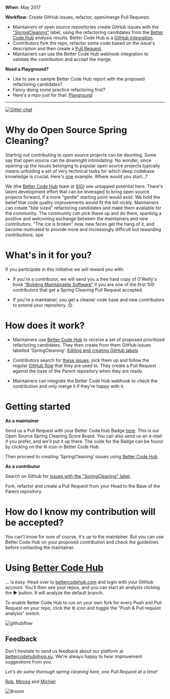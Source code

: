 **When**: May 2017

**Workflow**: Create GitHub issues, refactor, open/merge Pull Requests
* Maintainers of open source repositories create GitHub issues with the ["SpringCleaning"](https://github.com/issues?utf8=✓&q=is%3Aopen+label%3Aspringcleaning)  label, using the refactoring candidates from the [Better Code Hub](https://bettercodehub.com) analysis results. Better Code Hub is a [GitHub Integration](https://github.com/integrations/better-code-hub). 
* Contributors fork the repo, refactor some code based on the issue's description and then create a [Pull Request](https://help.github.com/articles/creating-a-pull-request-from-a-fork/).
* Maintainers can use the Better Code Hub webhook integration to validate the contribution and accept the merge.

**Need a Playground?**
* Like to see a sample Better Code Hub report with the proposed refactoring candidates?
* Fancy doing some practice refactoring first? 
* Here's a repo just for that: [Playground](https://github.com/OpenSourceSpringCleaning/Playground) 

---------

[![Gitter chat](https://badges.gitter.im/gitterHQ/gitter.png)](https://gitter.im/OpenSourceSpringCleaning/Lobby)

# Why do Open Source Spring Cleaning?

Starting out contributing to open source projects can be daunting. Some say that open source can be downright intimidating. No wonder, since opening up the issues belonging to popular open source projects typically means unfolding a set of very technical tasks for which deep codebase knowledge is crucial. Here's [one](https://github.com/ReactiveX/RxJava/issues) example. Where would you start...? 

We (the [Better Code Hub](https://bettercodehub.com) team at [SIG](https://www.sig.eu)) see untapped potential here. There's latent development effort that can be leveraged to bring open source projects forward, if a more "gentle" starting point would exist. We hold the belief that code quality improvements would fit the bill nicely. Maintainers can create "bite sized" refactoring candidates and make them available for the community. The community can pick these up and do them, sparking a positive and welcoming exchange between the maintainers and new contributors. "The ice is broken" now, new faces get the hang of it, and become motivated to provide more and increasingly difficult but rewarding contributions. ope

# What's in it for you? 

If you participate in this initiative we will reward you with: 

* If you're a contributor, we will send you a free hard copy of O'Reilly's book [“Building Maintainable Software”](http://shop.oreilly.com/product/0636920049159.do) if you are one of the first 100 contributors that get a Spring Cleaning Pull Request accepted.

* If you're a maintainer, you get a cleaner code base and new contributors to extend your repository. 😊 

# How does it work?

* Maintainers use [Better Code Hub](https://bettercodehub.com) to receive a set of proposed prioritized refactoring candidates. They then create from them GitHub issues labelled 'SpringCleaning'. [Editing and creating GitHub labels](https://help.github.com/articles/creating-and-editing-labels-for-issues-and-pull-requests/)

* Contributors search for [these issues](https://github.com/issues?utf8=✓&q=is%3Aopen+label%3Aspringcleaning), pick them up and follow the regular [GitHub flow](https://guides.github.com/introduction/flow/) that they are used to. They create a Pull Request against the base of the Parent repository when they are ready. 

* Maintainers can integrate the Better Code Hub webhook to check the contribution and only merge it if they're happy with it. 

# Getting started 

**As a maintainer**

Send us a Pull Request with your Better Code Hub Badge [here](https://github.com/OpenSourceSpringCleaning/OpenSourceSpringCleaning.github.io/blob/master/SpringCleaningScoreBoard.md). This is our Open Source Spring Cleaning Score Board. You can also send us an e-mail if you prefer, and we'll put it up there. The code for the Badge can be found by clicking on the  ⚙ icon in Better Code Hub.

Then proceed to creating 'SpringCleaning' issues using [Better Code Hub](https://bettercodehub.com). 

**As a contributor**

Search on Github for [issues with the "SpringCleaning" label](https://github.com/issues?utf8=✓&q=is%3Aopen+label%3Aspringcleaning). 

Fork, refactor and create a Pull Request from your Head to the Base of the Parent repository.

# How do I know my contribution will be accepted?

You can't know for sure of course, it's up to the maintainer. But you can use Better Code Hub on your proposed contribution and check the guidelines before contacting the maintainer. 

# Using [Better Code Hub](https://bettercodehub.com)

... is easy. Head over to [bettercodehub.com](https://bettercodehub.com) and login with your GitHub account. You'll then see your repos, and you can start an analysis clicking the ▶️ button. It will analyze the default branch. 

To enable Better Code Hub to run on your own fork for every Push and Pull Request on your repo, click the ⚙ icon and toggle the "Push & Pull request analysis" switch.

![githubflow](https://cdn-images-1.medium.com/max/720/1*N4wz389i80UbXKnjSp_QoA.png "Activate GitHub flow")


## Feedback 

Don't hesitate to send us feedback about our platform at bettercodehub@sig.eu. We're always happy to hear improvement suggestions from you.  

*Let's do some thorough spring cleaning here, one Pull Request at a time!*

[Rob](https://github.com/robvanderleek), [Mircea](https://github.com/mcadariu) and [Michiel](https://github.com/michielcuijpers)

![Broom](https://raw.githubusercontent.com/OpenSourceSpringCleaning/OpenSourceSpringCleaning.github.io/master/27282130.png "Broom")
